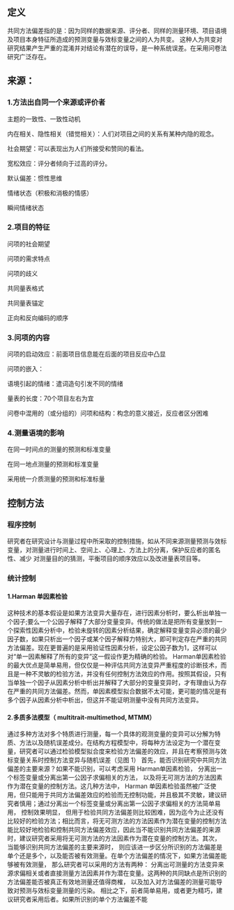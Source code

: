 ## 定义
共同方法偏差指的是：因为同样的数据来源、评分者、同样的测量环境、项目语境及项目本身特征所造成的预测变量与效标变量之间的人为共变。
这种人为共变对研究结果产生严重的混淆并对结论有潜在的误导，是一种系统误差。在采用问卷法研究广泛存在。
## 来源：
### 1.方法出自同一个来源或评价者
主题的一致性、一致性动机

内在相关、隐性相关（错觉相关）：人们对项目之间的关系有某种内隐的观念。

社会期望：可以表现出为人们所接受和赞同的看法。

宽松效应：评分者倾向于过高的评分。

默认偏差：惯性思维

情绪状态（积极和消极的情感）

瞬间情绪状态
### 2.项目的特征
问项的社会期望

问项的需求特点

问项的歧义

共同量表格式

共同量表锚定

正向和反向编码的顺序
### 3.问项的内容
问项的启动效应：前面项目信息能在后面的项目反应中凸显

问项的嵌入：

语境引起的情绪：遣词造句引发不同的情绪

量表的长度：70个项目左右为宜

问卷中混用的（或分组的）问项和结构：构念的意义接近，反应者区分困难
### 4.测量语境的影响

在同一时间点的测量的预测和标准变量

在同一地点测量的预测和标准变量

采用统一介质测量的预测和标准标量
## 控制方法
### 程序控制
研究者在研究设计与测量过程中所采取的控制措施，如从不同来源测量预测与效标变量，对测量进行时间上、空间上、心理上、方法上的分离，保护反应者的匿名性、减少
对测量目的的猜测，平衡项目的顺序效应以及改进量表项目等。
### 统计控制
#### 1.Harman 单因素检验
这种技术的基本假设是如果方法变异大量存在，进行因素分析时，要么析出单独一个因子;要么一个公因子解释了大部分变量变异。传统的做法是把所有变量放到一个探索性因素分析中，检验未旋转的因素分析结果，确定解释变量变异必须的最少因子数，如果只析出一个因子或某个因子解释力特别大，即可判定存在严重的共同方法偏差。现在更普遍的是采用验证性因素分析，设定公因子数为1，这样可以对“单一因素解释了所有的变异”这一假设作更为精确的检验。
Harman单因素检验的最大优点是简单易用，但仅仅是一种评估共同方法变异严重程度的诊断技术，而且是一种不灵敏的检验方法，并没有任何控制方法效应的作用。按照其假设，只有当单独一个因子从因素分析中析出并解释了大部分的变量变异时，才有理由认为存在严重的共同方法偏差。然而，单因素模型拟合数据不太可能，更可能的情况是有多个因子从因素分析中析出，但这并不能证明测量中没有共同方法变异。
#### 2.多质多法模型（ multitrait-multimethod, MTMM） 
通过多种方法对多个特质进行测量，每一个具体的观测变量的变异可以分解为特质、方法以及随机误差成分。在结构方程模型中，将每种方法设定为一个潜在变量，研究者可以通过检验模型拟合度来检验方法偏差的效应，并且在考察预测与效标变量关系时控制方法变异与随机误差（见图 1） 
首先，能否识别研究中共同方法偏差的主要来源？如果不能识别，可以考虑采用 Harman单因素检验， 分离出一个标签变量或分离出第一公因子求偏相关的方法， 以及将无可测方法的方法因素作为潜在变量的控制方法。这几种方法中， Harman 单因素检验虽然被广泛使用，但只能用于共同方法偏差效应的检验而无控制功能，并且极其不灵敏，建议研究者慎用；通过分离出一个标签变量或分离出第一公因子求偏相关的方法简单易用， 控制效果明显， 但用于检验共同方法偏差则比较困难，因为迄今为止还没有比较好的检验方法；相比而言，将无可测方法的方法因素作为潜在变量的控制方法能比较好地检验和控制共同方法偏差效应，因此当不能识别共同方法偏差的来源时，建议研究者采用将无可测方法的方法因素作为潜在变量的控制方法。其次， 当能够识别共同方法偏差的主要来源时， 则应该进一步区分所识别的方法偏差是单个还是多个，以及能否被有效测量。在单个方法偏差的情况下，如果方法偏差能够被有效测量， 那么研究者可以采用的方法有两种： 分离出可测量的方法变异来源求偏相关或者直接测量方法因素并作为潜在变量。这两种的共同缺点是所识别的方法偏差能否被真正有效地测量还值得商榷， 以及加入对方法偏差的测量可能导致对预测与效标变量测量的污染。 相比之下，前者简单易用，或者更为精巧，建议研究者采用后者。如果所识别的单个方法偏差不能 
